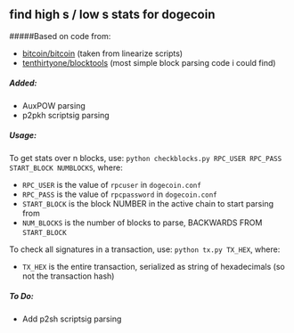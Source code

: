 find high s / low s stats for dogecoin
---

#####Based on code from: 

- [bitcoin/bitcoin](https://hithub.com/bitcoin/bitcoin) (taken from linearize scripts)
- [tenthirtyone/blocktools](https://github.com/tenthirtyone/blocktools) (most simple block parsing code i could find)

##### Added:

- AuxPOW parsing
- p2pkh scriptsig parsing

##### Usage:

To get stats over n blocks, use: `python checkblocks.py RPC_USER RPC_PASS START_BLOCK NUMBLOCKS`, where:

- `RPC_USER` is the value of `rpcuser` in `dogecoin.conf`
- `RPC_PASS` is the value of `rpcpassword` in `dogecoin.conf`
- `START_BLOCK` is the block NUMBER in the active chain to start parsing from
- `NUM_BLOCKS` is the number of blocks to parse, BACKWARDS FROM `START_BLOCK`

To check all signatures in a transaction, use: `python tx.py TX_HEX`, where:

- `TX_HEX` is the entire transaction, serialized as string of hexadecimals (so not the transaction hash)

##### To Do:

- Add p2sh scriptsig parsing
